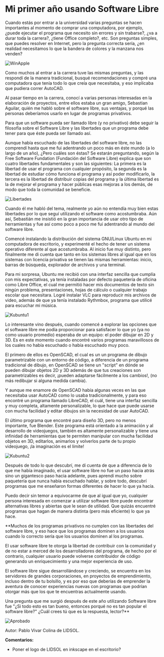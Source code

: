 
# Mi primer año usando Software Libre

Cuando estás por entrar a la universidad varias preguntas se hacen importantes al momento de comprar una computadora, por ejemplo, ¿puede ejecutar el programa que necesito sin errores y sin trabarse?, ¿va a durar toda la carrera?, ¿tiene Office completo?, etc. Son preguntas simples, que puedes resolver en Internet, pero la pregunta correcta sería, ¿en realidad necesitamos lo que la bandera de colores y la manzana nos venden?

![WinApple][apple_windows]

[apple_windows]: ./material/apple_windows.jpg "WinApple"

Como muchos al entrar a la carrera tuve las mismas preguntas, y las respondí de la manera tradicional, busqué recomendaciones y compré una computadora que tenía todo lo que creía que necesitaba, y eso implicaba que pudiera correr AutoCAD. 

Al pasar tiempo en la carrera, conocí a varias personas interesadas en la elaboración de proyectos, entre ellos estaba un gran amigo, Sebastian Aguilar, quién me habló sobre el software libre, sus ventajas, y porqué las personas deberíamos usarlo en lugar de programas privativos.



Para que un software pueda ser llamado libre (y no privativo) debe seguir la filosofía sobre el Software Libre y las libertades que un programa debe tener para que éste pueda ser llamado así. 
 
Aunque había escuchado de las libertades del software libre, no las comprendí hasta que me fui adentrando un poco más en éste mundo (a lo largo de un año), ¿Pero cuáles son éstas? Se estarán preguntando, según la Free Software Fundation (Fundación del Software Libre) explica que son cuatro libertades fundamentales y son las siguientes: La primera es la libertad de usar el programa con cualquier propósito, la segunda es la libertad de estudiar cómo funciona el programa y así poder modificarlo, la tercera es la libertad de distribuir copias del programa y la última libertad es la de mejorar el programa y hacer públicas esas mejoras a los demás, de modo que toda la comunidad se beneficie.

![Libertades][libertades]

[libertades]: ./material/4libertades.jpg "Libertades del Software Libre"


Cuando él me habló del tema, realmente yo aún no entendía muy bien estas libertades por lo que seguí utilizando el software como acostumbraba. Aún así, Sebastián me insistió en la gran importancia de usar otro tipo de herramientas y fue así como poco a poco me fui adentrando al mundo del software libre. 
 
Comencé instalando la distribución del sistema GNU/Linux Ubuntu en mi computadora de escritorio, y experimenté el hecho de tener un sistema operativo diferente al que acostumbraba. Al inicio fue muy distinto, pero finalmente me di cuenta que tanto en los sistemas libres al igual que en los sistemas con licencia privativa se tienen las mismas herramientas: inicio, barras de búsqueda, explorador de archivos y una terminal. 

Para mi sorpresa, Ubuntu me recibió con una interfaz sencilla que cumplía con mis expectativas, ya tenía instaladas por defecto paquetería de oficina como Libre Office, el cual me permitió hacer mis documentos de texto sin ningún problema, presentaciones, hojas de cálculo o cualquier trabajo escolar que necesitara. Logré instalar VLC para reproducir mis archivos de video, además de que ya tenía instalado Rythmbox, programa que utilicé para escuchar mi música. 

![Kubuntu1][kubuntu1]

[kubuntu1]: ./material/Screenshot_20171106_233906.png "Kubuntu1"

 
Lo interesante vino después, cuando comencé a explorar las opciones que el software libre me podía proporcionar para satisfacer lo que yo (ya no como usuario promedio) esperaba de un equipo: el poder dibujar en 2D y 3D. Es en este momento cuando encontré varios programas maravillosos de los cuales no había escuchado o había escuchado muy poco. 

El primero de ellos es OpenSCAD, el cual es un un programa de dibujo parametrizable con un entorno de código, a diferencia de un programa tradicional de dibujo, en OpenSCAD se tiene un "script" en dónde se pueden dibujar objetos 2D y 3D además de que tus creaciones son parametrizables es decir, ¡pueden adaptarse fácilmente a los cambios!, (no más redibujar si alguna medida cambia).

Y aunque me enamore de OpenSCAD había algunas veces en las que necesitaba usar AutoCAD como lo usaba tradicionalmente, y para eso encontré un programa llamado LibreCAD, el cuál, tiene una interfaz sencilla y muy completa, altamente personalizable, lo que hace que puede usarse con mucha facilidad y editar dibujos sin la necesidad de usar AutoCAD. 

El último programa que encontré para diseño 3D, pero no menos importante, fue Blender. Este programa está orientado a la animación y al desarrollo de videojuegos, también es altamente personalizable y tiene una infinidad de herramientas que te permiten manipular con mucha facilidad objetos en 3D, editarlos, animarlos y volverlos parte de tu propio videojuego, ¡la imaginación es el límite!

![Kubuntu2][kubuntu2]

[kubuntu2]: ./material/Screenshot_20171106_234201.png "Kubuntu2"
 
Después de todo lo que descubrí, me dí cuenta de que a diferencia de lo que me había imaginado, el usar software libre no fue un paso hacia atrás sino un gigantesco paso hacia adelante, pues aprendí mucho sobre paquetería que nunca había escuchado hablar, y sobre todo, descubrí programas que me enseñaron formas diferentes de hacer lo que ya hacía. 

Puedo decir sin temor a equivocarme de que al igual que yo, cualquier persona interesada en comenzar a utilizar software libre puede encontrar alternativas libres y abiertas que le sean de utilidad. Que quizás encuentré programas que hagan de manera distinta (pero más eficiente) lo que ya hace.



**Muchos de los programas privativos no cumplen con las libertades del software libre, y eso hace que los programas dominen a los usuarios cuando lo correcto sería que los usuarios dominen al los programas. 

El usar software libre te otorga la libertad de contribuir con la comunidad y de no estar a merced de los desarrolladores del programa, de hecho por el contrario, cualquier usuario puede volverse contribuidor de código  generando un enriquecimiento y una mejor experiencia de uso.

El software libre sigue desarrollándose y creciendo, se encuentra en los servidores de grandes corporaciones, en proyectos de emprendimiento, incluso dentro de tu bolsillo, y es por eso que deberías de emprender la aventura de conocer experiencias nuevas con programas que podrían otorgar más que los que te encuentras actualmente usando.

Una pregunta que me surgió después de este año utilizando Software libre fue "¿Si todo esto es tan bueno, entonces porqué no es tan popular el software libre?"
¿Cuál crees tú que es la respuesta, lector?**

![Aprobado][approval]

[approval]: ./material/gnu_linux_seal_of_approval_by_gustawho-d4luknw.png "GNU/Linux seal of approval"

Autor: Pablo Vivar Colina de LIDSOL.

**Comentarios:**

- Poner el logo de LIDSOL en inkscape en el escritorio?
